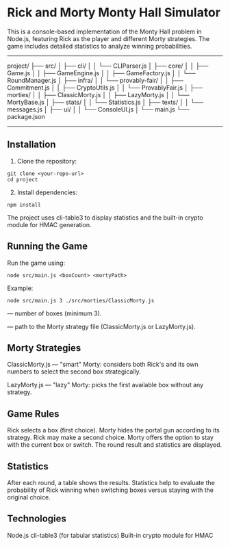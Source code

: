 # Rick and Morty Monty Hall Simulator

This is a console-based implementation of the Monty Hall problem in Node.js, featuring Rick as the player and different Morty strategies. The game includes detailed statistics to analyze winning probabilities.

---

project/
├── src/
│   ├── cli/
│   │   └── CLIParser.js
│   ├── core/
│   │   ├── Game.js
│   │   ├── GameEngine.js
│   │   ├── GameFactory.js
│   │   └── RoundManager.js
│   ├── infra/
│   │   └── provably-fair/
│   │       ├── Commitment.js
│   │       ├── CryptoUtils.js
│   │       └── ProvablyFair.js
│   ├── morties/
│   │   ├── ClassicMorty.js
│   │   ├── LazyMorty.js
│   │   └── MortyBase.js
│   ├── stats/
│   │   └── Statistics.js
│   ├── texts/
│   │   └── messages.js
│   ├── ui/
│   │   └── ConsoleUI.js
│   └── main.js
└── package.json

---

## Installation

1. Clone the repository:

```
git clone <your-repo-url>
cd project
```

2. Install dependencies:

```
npm install
```

The project uses cli-table3 to display statistics and the built-in crypto module for HMAC generation.


## Running the Game

Run the game using:
```
node src/main.js <boxCount> <mortyPath>
```

Example:
```
node src/main.js 3 ./src/morties/ClassicMorty.js
```

<boxCount> — number of boxes (minimum 3).

<mortyPath> — path to the Morty strategy file (ClassicMorty.js or LazyMorty.js).

## Morty Strategies

ClassicMorty.js — "smart" Morty: considers both Rick's and its own numbers to select the second box strategically.

LazyMorty.js — "lazy" Morty: picks the first available box without any strategy.

## Game Rules

Rick selects a box (first choice).
Morty hides the portal gun according to its strategy.
Rick may make a second choice.
Morty offers the option to stay with the current box or switch.
The round result and statistics are displayed.

## Statistics

After each round, a table shows the results.
Statistics help to evaluate the probability of Rick winning when switching boxes versus staying with the original choice.

## Technologies
Node.js
cli-table3 (for tabular statistics)
Built-in crypto module for HMAC